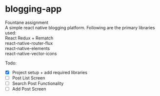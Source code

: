 # blogging-app

Fountane assignment\
A simple react native blogging platform.
Following are the primary libraries used:\
React Redux + Rematch\
react-native-router-flux\
react-native-elements\
react-native-vector-icons

Todo:

- [x] Project setup + add required libraries
- [ ] Post List Screen
- [ ] Search Post Functionality
- [ ] Add Post Screen
